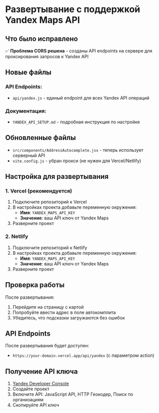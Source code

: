 # Развертывание с поддержкой Yandex Maps API

## Что было исправлено

✅ **Проблема CORS решена** - созданы API endpoints на сервере для проксирования запросов к Yandex API

## Новые файлы

### API Endpoints:
- `api/yandex.js` - единый endpoint для всех Yandex API операций

### Документация:
- `YANDEX_API_SETUP.md` - подробная инструкция по настройке

## Обновленные файлы

- `src/components/AddressAutocomplete.jsx` - теперь использует серверный API
- `vite.config.js` - убран прокси (не нужен для Vercel/Netlify)

## Настройка для развертывания

### 1. Vercel (рекомендуется)
1. Подключите репозиторий к Vercel
2. В настройках проекта добавьте переменную окружения:
   - **Имя**: `YANDEX_MAPS_API_KEY`
   - **Значение**: ваш API ключ от Yandex Maps
3. Разверните проект

### 2. Netlify
1. Подключите репозиторий к Netlify
2. В настройках проекта добавьте переменную окружения:
   - **Имя**: `YANDEX_MAPS_API_KEY`
   - **Значение**: ваш API ключ от Yandex Maps
3. Разверните проект

## Проверка работы

После развертывания:
1. Перейдите на страницу с картой
2. Попробуйте ввести адрес в поле автокомплита
3. Убедитесь, что подсказки загружаются без ошибок

## API Endpoints

После развертывания будет доступен:
- `https://your-domain.vercel.app/api/yandex` (с параметром action)

## Получение API ключа

1. [Yandex Developer Console](https://developer.tech.yandex.ru/)
2. Создайте проект
3. Включите API: JavaScript API, HTTP Геокодер, Поиск по организациям
4. Скопируйте API ключ
